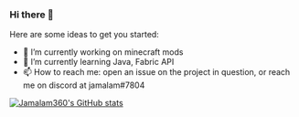 ### Hi there 👋

Here are some ideas to get you started:

- 🔭 I’m currently working on minecraft mods
- 🌱 I’m currently learning Java, Fabric API
- 📫 How to reach me: open an issue on the project in question, or reach me on discord at jamalam#7804

[![Jamalam360's GitHub stats](https://github-readme-stats.vercel.app/api?username=jamalam360)](https://github.com/anuraghazra/github-readme-stats)
